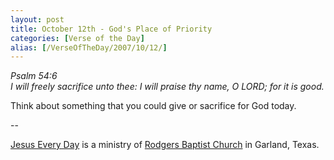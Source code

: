 ```yaml
---
layout: post
title: October 12th - God's Place of Priority
categories: [Verse of the Day]
alias: [/VerseOfTheDay/2007/10/12/]
---
```


_Psalm 54:6  
I will freely sacrifice unto thee: I will praise thy name, O LORD;
for it is good._

Think about something that you could give or sacrifice for God
today.

 --

<a href=http://jesuseveryday.net>Jesus Every Day</a> is a ministry of <a href=http://rodgersbaptist.net>Rodgers Baptist Church</a> in Garland, Texas.
